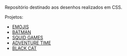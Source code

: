 
Repositório destinado aos desenhos realizados em CSS.

Projetos:
 - [EMOJIS](https://github.com/marianapcorrea/CSS_Drawnings/tree/master/Emojis) 
 - [BATMAN](https://github.com/marianapcorrea/CSS_Drawnings/tree/master/batman)
 - [SQUID GAMES](https://github.com/marianapcorrea/CSS_Drawnings/tree/master/squidGames)
 - [ADVENTURE TIME](https://github.com/marianapcorrea/CSS_Drawnings/tree/master/adventure_time)
- [BLACK CAT](https://github.com/marianapcorrea/CSS_Drawnings/blob/master/cat/BlackCat.png)

